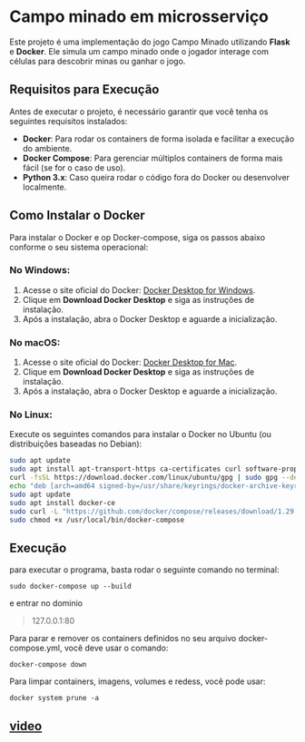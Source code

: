 # Campo minado em microsserviço

Este projeto é uma implementação do jogo Campo Minado utilizando **Flask** e **Docker**. Ele simula um campo minado onde o jogador interage com células para descobrir minas ou ganhar o jogo.

## Requisitos para Execução

Antes de executar o projeto, é necessário garantir que você tenha os seguintes requisitos instalados:

- **Docker**: Para rodar os containers de forma isolada e facilitar a execução do ambiente.
- **Docker Compose**: Para gerenciar múltiplos containers de forma mais fácil (se for o caso de uso).
- **Python 3.x**: Caso queira rodar o código fora do Docker ou desenvolver localmente.

## Como Instalar o Docker

Para instalar o Docker e op Docker-compose, siga os passos abaixo conforme o seu sistema operacional:

### **No Windows**:

1. Acesse o site oficial do Docker: [Docker Desktop for Windows](https://www.docker.com/products/docker-desktop).
2. Clique em **Download Docker Desktop** e siga as instruções de instalação.
3. Após a instalação, abra o Docker Desktop e aguarde a inicialização.

### **No macOS**:

1. Acesse o site oficial do Docker: [Docker Desktop for Mac](https://www.docker.com/products/docker-desktop).
2. Clique em **Download Docker Desktop** e siga as instruções de instalação.
3. Após a instalação, abra o Docker Desktop e aguarde a inicialização.

### **No Linux**:

Execute os seguintes comandos para instalar o Docker no Ubuntu (ou distribuições baseadas no Debian):

```bash
sudo apt update
sudo apt install apt-transport-https ca-certificates curl software-properties-common
curl -fsSL https://download.docker.com/linux/ubuntu/gpg | sudo gpg --dearmor -o /usr/share/keyrings/docker-archive-keyring.gpg
echo "deb [arch=amd64 signed-by=/usr/share/keyrings/docker-archive-keyring.gpg] https://download.docker.com/linux/ubuntu $(lsb_release -cs) stable" | sudo tee /etc/apt/sources.list.d/docker.list > /dev/null
sudo apt update
sudo apt install docker-ce
sudo curl -L "https://github.com/docker/compose/releases/download/1.29.2/docker-compose-$(uname -s)-$(uname -m)" -o /usr/local/bin/docker-compose
sudo chmod +x /usr/local/bin/docker-compose
``` 

## Execução

para executar o programa, basta rodar o seguinte comando no terminal:
```cod
sudo docker-compose up --build
```

e entrar no dominio
> 127.0.0.1:80

Para parar e remover os containers definidos no seu arquivo docker-compose.yml, você deve usar o comando:
```cod1
docker-compose down
```

Para limpar containers, imagens, volumes e redess, você pode usar:
```cod2
docker system prune -a
```

## [video](https://youtu.be/uBJurVwt9YQ)
